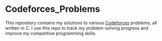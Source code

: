 # Codeforces_Problems
This repository contains my solutions to various [Codeforces](https://codeforces.com/) problems, all written in C.   I use this repo to track my problem-solving progress and improve my competitive programming skills.

